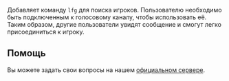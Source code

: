 Добавляет команду `lfg` для поиска игроков. Пользователю необходимо быть подключенным к голосовому каналу, чтобы использовать её. Таким образом, другие пользователи увидят сообщение и смогут легко присоединиться к игроку.

## Помощь

Вы можете задать свои вопросы на нашем [официальном сервере](https://discord.gg/n8ZkQMPb).